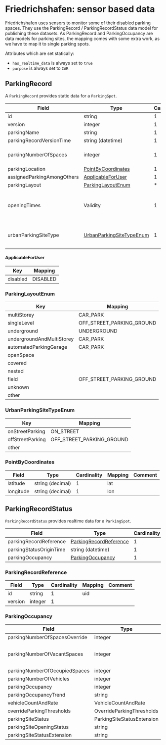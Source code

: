 # Friedrichshafen: sensor based data

Friedrichshafen uses sensors to monitor some of their disabled parking spaces. They use the
ParkingRecord / ParkingRecordStatus data model for publishing these datasets. As ParkingRecord and ParkingOccupancy
are data models for parking sites, the mapping comes with some extra work, as we have to map it to single parking
spots.

Attributes which are set statically:

* `has_realtime_data` is always set to `true`
* `purpose` is always set to `CAR`


## ParkingRecord

A `ParkingRecord` provides static data for a `ParkingSpot`.

| Field                      | Type                                                  | Cardinality | Mapping                | Comment                                                 |
|----------------------------|-------------------------------------------------------|-------------|------------------------|---------------------------------------------------------|
| id                         | string                                                | 1           | uid                    |                                                         |
| version                    | integer                                               | 1           |                        |                                                         |
| parkingName                | string                                                | 1           | name                   |                                                         |
| parkingRecordVersionTime   | string (datetime)                                     | 1           | static_data_updated_at |                                                         |
| parkingNumberOfSpaces      | integer                                               | 1           |                        | Has to be 1 at all times, will be validated             |
| parkingLocation            | [PointByCoordinates](#PointByCoordinates)             | 1           |                        |                                                         |
| assignedParkingAmongOthers | [ApplicableForUser](#ApplicableForUser)               | 1           | restricted_to.type     |                                                         |
| parkingLayout              | [ParkingLayoutEnum](#ParkingLayoutEnum)               | *           | type                   |                                                         |
| openingTimes               | Validity                                              | 1           | restricted_to.hours    | Transform to OSM 24/7, as there are just 24/7 datasets. |
| urbanParkingSiteType       | [UrbanParkingSiteTypeEnum](#UrbanParkingSiteTypeEnum) | 1           | type                   | If type is not onStreet, parkingLayout is used          |


#### ApplicableForUser

| Key      | Mapping   |
|----------|-----------|
| disabled | DISABLED  |


### ParkingLayoutEnum

| Key                       | Mapping                   |
|---------------------------|---------------------------|
| multiStorey               | CAR_PARK                  |
| singleLevel               | OFF_STREET_PARKING_GROUND |
| underground               | UNDERGROUND               |
| undergroundAndMultiStorey | CAR_PARK                  |
| automatedParkingGarage    | CAR_PARK                  |
| openSpace                 |                           |
| covered                   |                           |
| nested                    |                           |
| field                     | OFF_STREET_PARKING_GROUND |
| unknown                   |                           |
| other                     |                           |


### UrbanParkingSiteTypeEnum

| Key                 | Mapping                   |
|---------------------|---------------------------|
| onStreetParking     | ON_STREET                 |
| offStreetParking    | OFF_STREET_PARKING_GROUND |
| other               |                           |



### PointByCoordinates

| Field     | Type             | Cardinality | Mapping | Comment |
|-----------|------------------|-------------|---------|---------|
| latitude  | string (decimal) | 1           | lat     |         |
| longitude | string (decimal) | 1           | lon     |         |


## ParkingRecordStatus

`ParkingRecordStatus` provides realtime data for a `ParkingSpot`.

| Field                   | Type                                              | Cardinality | Mapping                  | Comment |
|-------------------------|---------------------------------------------------|-------------|--------------------------|---------|
| parkingRecordReference  | [ParkingRecordReference](#ParkingRecordReference) | 1           | uid                      |         |
| parkingStatusOriginTime | string (datetime)                                 | 1           | realtime_data_updated_at |         |
| parkingOccupancy        | [ParkingOccupancy](#ParkingOccupancy)             | 1           |                          |         |


### ParkingRecordReference

| Field   | Type    | Cardinality | Mapping                | Comment |
|---------|---------|-------------|------------------------|---------|
| id      | string  | 1           | uid                    |         |
| version | integer | 1           |                        |         |


### ParkingOccupancy

| Field                         | Type                       | Cardinality | Mapping         | Comment                                  |
|-------------------------------|----------------------------|-------------|-----------------|------------------------------------------|
| parkingNumberOfSpacesOverride | integer                    | 1           |                 |                                          |
| parkingNumberOfVacantSpaces   | integer                    | 1           | realtime_status | `1` means `AVAILABLE`, `0` means `TAKEN` |
| parkingNumberOfOccupiedSpaces | integer                    | 1           |                 |                                          |
| parkingNumberOfVehicles       | integer                    | 1           |                 |                                          |
| parkingOccupancy              | integer                    | 1           |                 |                                          |
| parkingOccupancyTrend         | string                     | 1           |                 |                                          |
| vehicleCountAndRate           | VehicleCountAndRate        | 1           |                 |                                          |
| overrideParkingThresholds     | OverrideParkingThresholds  | 1           |                 |                                          |
| parkingSiteStatus             | ParkingSiteStatusExtension | 1           |                 |                                          |
| parkingSiteOpeningStatus      | string                     | 1           |                 |                                          |
| parkingSiteStatusExtension    | string                     | 1           |                 |                                          |
